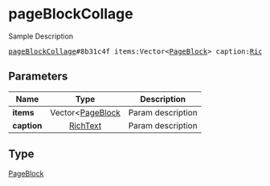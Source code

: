 # pageBlockCollage

Sample Description

<pre>
<a href="../constructor/pageBlockCollage.md">pageBlockCollage</a>#8b31c4f items:Vector&lt;<a href="../type/PageBlock.md">PageBlock</a>&gt; caption:<a href="../type/RichText.md">RichText</a> = <a href="../type/PageBlock.md">PageBlock</a>;
</pre>

## Parameters

| Name | Type | Description |
|------|:----:|-------------|
| **items** | Vector<[PageBlock](../type/PageBlock.md) | Param description |
| **caption** | [RichText](../type/RichText.md) | Param description |

## Type

[PageBlock](../type/PageBlock.md)
